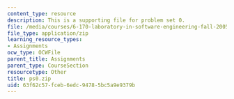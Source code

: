 ```yaml
---
content_type: resource
description: This is a supporting file for problem set 0.
file: /media/courses/6-170-laboratory-in-software-engineering-fall-2005/63f62c57fceb6edc94785bc5a9e9379b_ps0.zip
file_type: application/zip
learning_resource_types:
- Assignments
ocw_type: OCWFile
parent_title: Assignments
parent_type: CourseSection
resourcetype: Other
title: ps0.zip
uid: 63f62c57-fceb-6edc-9478-5bc5a9e9379b
---
```

